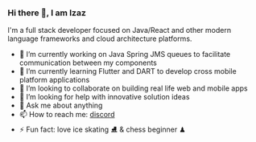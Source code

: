 ### Hi there 👋, I am Izaz

I'm  a full stack developer focused on Java/React and other modern language frameworks and cloud architecture platforms.

- 🔭 I’m currently working on Java Spring JMS queues to facilitate communication between my components
- 🌱 I’m currently learning Flutter and DART to develop cross mobile platform applications
- 👯 I’m looking to collaborate on building real life web and mobile apps
- 🤔 I’m looking for help with innovative solution ideas
- 💬 Ask me about anything
- 📫 How to reach me: [discord](https://discord.gg/AKJbfm3SHm)
- ⚡ Fun fact: love ice skating ⛸ & chess beginner ♟
